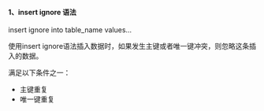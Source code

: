 #### 1、insert ignore 语法

insert ignore into table_name values…

使用insert ignore语法插入数据时，如果发生主键或者唯一键冲突，则忽略这条插入的数据。

满足以下条件之一：

- 主键重复
- 唯一键重复